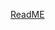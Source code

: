 [ReadME](https://raw.githubusercontent.com/mendixlabs/app-services-components/main/packages/web-widgets/drag-and-drop-widget/README.md ':include')
